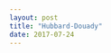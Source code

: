 ```yaml
---
layout: post
title: "Hubbard-Douady"
date: 2017-07-24
---
```

<script src="/js/libraries/p5.js" type="text/javascript"></script>
<!-- <script src="/js/libraries/p5.dom.js" type="text/javascript"></script> -->
<!-- <script src="/js/hubbard_douady.js" type="text/javascript"></script> -->
<!-- <script src="/js/parameter_rays.js" type="text/javascript"></script> -->
<!-- <script src="/js/hubbard_douady_julia.js" type="text/javascript"></script> -->
<script src="/js/external_rays.js" type="text/javascript"></script>


<div id="mandelbrot" style="display: flex;justify-content: center;"></div><br><br>
